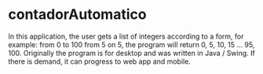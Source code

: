 # contadorAutomatico
In this application, the user gets a list of integers according to a form, for example: from 0 to 100 from 5 on 5, the program will return 0, 5, 10, 15 ... 95, 100.  Originally the program is for desktop and was written in Java / Swing. If there is demand, it can progress to web app and mobile.
